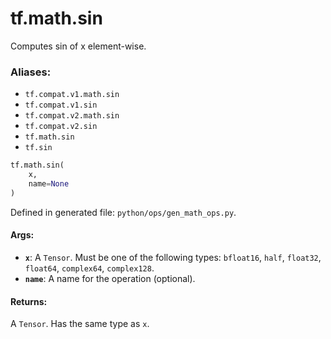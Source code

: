<div itemscope itemtype="http://developers.google.com/ReferenceObject">
<meta itemprop="name" content="tf.math.sin" />
<meta itemprop="path" content="Stable" />
</div>

# tf.math.sin

Computes sin of x element-wise.

### Aliases:

* `tf.compat.v1.math.sin`
* `tf.compat.v1.sin`
* `tf.compat.v2.math.sin`
* `tf.compat.v2.sin`
* `tf.math.sin`
* `tf.sin`

``` python
tf.math.sin(
    x,
    name=None
)
```



Defined in generated file: `python/ops/gen_math_ops.py`.

<!-- Placeholder for "Used in" -->


#### Args:


* <b>`x`</b>: A `Tensor`. Must be one of the following types: `bfloat16`, `half`, `float32`, `float64`, `complex64`, `complex128`.
* <b>`name`</b>: A name for the operation (optional).


#### Returns:

A `Tensor`. Has the same type as `x`.
